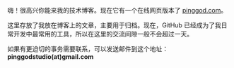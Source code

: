嗨！很高兴你能来我的技术博客。现在它有一个在线网页版本了 [pinggod.com](http://pinggod.com)。

这里存放了我放在博客上的文章，主要用于归档。现在，GitHub 已经成为了我日常开发中最常用的工具，所以在这里的交流间隙一般不会超过一天。

如果有更迫切的事务需要联系，可以发送邮件到这个地址：**pinggodstudio(at)gmail.com**
